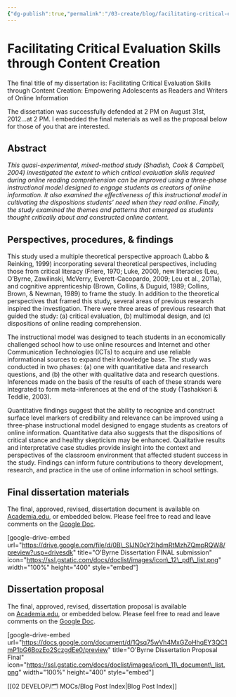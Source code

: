 ```yaml
---
{"dg-publish":true,"permalink":"/03-create/blog/facilitating-critical-evaluation-skills-through-content-creation/","title":"Facilitating Critical Evaluation Skills through Content Creation: Empowering Adolescents as Readers and Writers of Online Information","tags":["critical-literacy","new-literacies","online-content-construction"]}
---
```


# Facilitating Critical Evaluation Skills through Content Creation

The final title of my dissertation is: Facilitating Critical Evaluation Skills through Content Creation: Empowering Adolescents as Readers and Writers of Online Information 

The dissertation was successfully defended at 2 PM on August 31st, 2012...at 2 PM. I embedded the final materials as well as the proposal below for those of you that are interested.

## Abstract

_This quasi-experimental, mixed-method study (Shadish, Cook & Campbell, 2004) investigated the extent to which critical evaluation skills required during online reading comprehension can be improved using a three-phase instructional model designed to engage students as creators of online information. It also examined the effectiveness of this instructional model in cultivating the dispositions students’ need when they read online. Finally, the study examined the themes and patterns that emerged as students thought critically about and constructed online content._

## Perspectives, procedures, & findings

This study used a multiple theoretical perspective approach (Labbo & Reinking, 1999) incorporating several theoretical perspectives, including those from critical literacy (Friere, 1970; Luke, 2000), new literacies (Leu, O’Byrne, Zawilinski, McVerry, Everett-Cacopardo, 2009; Leu et al., 2011a), and cognitive apprenticeship (Brown, Collins, & Duguid, 1989; Collins, Brown, & Newman, 1989) to frame the study. In addition to the theoretical perspectives that framed this study, several areas of previous research inspired the investigation. There were three areas of previous research that guided the study: (a) critical evaluation, (b) multimodal design, and (c) dispositions of online reading comprehension.

The instructional model was designed to teach students in an economically challenged school how to use online resources and Internet and other Communication Technologies (ICTs) to acquire and use reliable informational sources to expand their knowledge base. The study was conducted in two phases: (a) one with quantitative data and research questions, and (b) the other with qualitative data and research questions. Inferences made on the basis of the results of each of these strands were integrated to form meta-inferences at the end of the study (Tashakkori & Teddlie, 2003).

Quantitative findings suggest that the ability to recognize and construct surface level markers of credibility and relevance can be improved using a three-phase instructional model designed to engage students as creators of online information. Quantitative data also suggests that the dispositions of critical stance and healthy skepticism may be enhanced. Qualitative results and interpretative case studies provide insight into the context and perspectives of the classroom environment that affected student success in the study. Findings can inform future contributions to theory development, research, and practice in the use of online information in school settings.

## Final dissertation materials

The final, approved, revised, dissertation document is available on [Academia.edu](https://www.academia.edu/1974482/Facilitating_Critical_Evaluation_Skills_through_Content_Creation_Empowering_Adolescents_as_Readers_and_Writers_of_Online_Information), or embedded below. Please feel free to read and leave comments on the [Google Doc](https://drive.google.com/file/d/0B_SIJN0cY2IhdmRtMzhZQmpRQW8/edit?usp=sharing).

\[google-drive-embed url="https://drive.google.com/file/d/0B\_SIJN0cY2IhdmRtMzhZQmpRQW8/preview?usp=drivesdk" title="O'Byrne Dissertation FINAL submission" icon="https://ssl.gstatic.com/docs/doclist/images/icon\_12\_pdf\_list.png" width="100%" height="400" style="embed"\]

## Dissertation proposal

The final, approved, revised, dissertation proposal is available on [Academia.edu](http://www.scribd.com/doc/30954744/Facilitating-critical-evaluation-skills-through-content-creation-Empowering-Adolescents-as-readers-and-writers-of-online-information), or embedded below. Please feel free to read and leave comments on the [Google Doc](https://docs.google.com/document/d/1Qsq75wVh4MxGZoHhqEY3QC1mP1bG6BozEo2SczgdEe0/edit?usp=sharing).

\[google-drive-embed url="https://docs.google.com/document/d/1Qsq75wVh4MxGZoHhqEY3QC1mP1bG6BozEo2SczgdEe0/preview" title="O'Byrne Dissertation Proposal Final" icon="https://ssl.gstatic.com/docs/doclist/images/icon\_11\_document\_list.png" width="100%" height="400" style="embed"\]

[[02 DEVELOP/🗂️ MOCs/Blog Post Index\|Blog Post Index]]